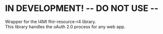 # IN DEVELOPMENT! -- DO NOT USE --

Wrapper for the I4MI fhir-resource-r4 library.  
This library handles the oAuth 2.0 process for any web app.